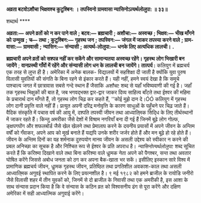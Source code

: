 **अव्रता बटवोऽशौचा भिक्षवश्च कुटुश्बिन: ।** **तपस्विनो ग्रामवासा न्यासिनोऽत्यर्थलोलुपा: ॥ ३३॥** 

शब्दार्थ **** 

**अव्रता:—** **अपने व्रतों को न कर पाने वाले** **; बटव:—** **ब्रह्मचारी** **; अशौचा:—** **अस्वच्छ** **; भिक्षव:—** **भीख माँगने को उन्मुख** **;** **च—** **तथा** **; कुटुश्बिन:—** **गृहस्थ जन** **; तपस्विन:—** **जंगल में जाकर तपस्या करने वाले** **; ग्राम-वासा:—** **ग्रामवासी** **;** **न्यासिन:—** **संन्यासी** **; अत्यर्थ-लोलुपा:—** **धनके लिए अत्यधिक लालची।** **.** 

**ब्रह्मचारी अपने व्रतों को सश्पन्न नहीं कर सकेंगे और सामान्यतया अस्वच्छ रहेंगे। गृहस्थ** **लोग भिखारी बन जायेंगे** ; **वानप्रस्थी गाँवों में रहेंगे और संन्यासी लोग धन के लालची बन** **जायेंगे।** **तात्पर्य :** कलियुग में ब्रह्मचर्य एक तरह से लुप्त ही है। अमेरिका में अनेक बालक- विद्यालयों में सहशिक्षा दी जाती है क्योंकि युवा पुरुष विलासी युवतियों की संगति के बिना रहने से इंकार करते हैं। यही नहीं, हमने स्वयं देखा है कि समूचे पाश्चात्य जगत में छात्रावास सबसे गन्दे स्थान हैं जैसाकि *अशौचा:* शब्द से यहाँ भविष्यवाणी की गई है। जहाँ तक गृहस्थ भिक्षुकों की बात है, जब भगवद्भक्त द्वार-द्वार जाकर दिव्य साहित्य बाँटते तथा ईश्वर की महिमा के प्रचारार्थ दान माँगते हैं, तो गृहस्थ लोग चिढ़ कर कहते हैं, ''कोई मुझे दान दे।ÓÓ कलियुग में गृहस्थ लोग दानी प्रवृत्ति वाले नहीं हैं। प्रत्युत अपनी दरिद्र मनोवृत्ति के कारण साधुओं के पहुँचने पर चिढ़ जाते हैं। वैदिक संस्कृति में पचास वर्ष की आयु में, दश्पति तपस्वी जीवन तथा आध्याति्मक सिदि्ध के लिए तीर्थस्थानों में जाकर रहते हैं। किन्तु अमरीका जैसे देशों में विश्राम नगरियाँ बना दी गई हैं जिनमें बूढ़े लोग गोल्फ, ङ्क्षपगपोंग और शफलबोर्ड जैसे खेल खेलने तथा प्रेमालाप करने के दयनीय प्रयासों में अपने जीवन के अन्तिम वर्षों को गँवाकर, अपने आप को मूर्ख बनाते हैं यद्यपि उनके शरीर जर्जर होते हैं और मन बूढ़े हो रहे होते हैं। जीवन के अन्तिम दिनों का यह शर्मनाक दुरुपयोग मानव जीवन के असली उद्देश्य को स्वीकार न करने की प्रबल अनिच्छा का सूचक है और निश्चित रूप से ईश्वर के प्रति अपराध है। *न्यासिनोत्यर्थलोलुपा:* शब्द सूचित करते हैं कि करिश्मा दिखाने वाले तथा बिना करिश्मा वाले धाॢमक नेता अपने को पैगश्बर, सन्त तथा अवतार घोषित करेंगे जिससे अबोध जनता को ठग कर अपना बैक-खाता भर सकें। इसीलिए इस्कान सारे विश्व में प्रामाणिक ब्रह्मचर्य जीवन, धाॢमक गृहस्थ जीवन, प्रतिष्ठित तथा प्रगतिशील अवकाश-काल तथा असली आध्याति्मक अगुवई स्थापित करने के लिए प्रयत्नशील है। ९ मई १९८२ को हमने ब्राजील के रायोडि जनीरो जैसे विलासी शहर में तीन युवकों को, जिनमें से दो ब्राजील के निवासी तथा एक अमरीकी है, इस आशा के साथ संन्यास प्रदान किया है कि वे संन्यास के कठिन व्रत को विश्वसनीय ढंग से पूरा करेंगे और दक्षिण अमेरिका में सही आध्यात्मिक अगुवाई करेंगे।  